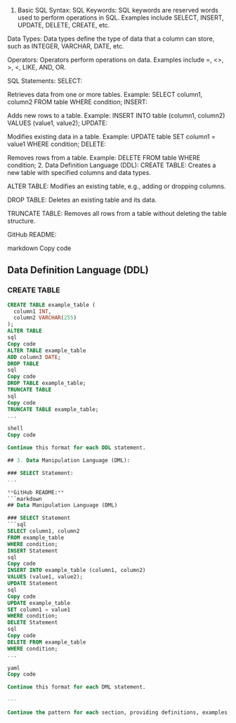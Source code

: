 1. Basic SQL Syntax:
SQL Keywords:
SQL keywords are reserved words used to perform operations in SQL. Examples include SELECT, INSERT, UPDATE, DELETE, CREATE, etc.

Data Types:
Data types define the type of data that a column can store, such as INTEGER, VARCHAR, DATE, etc.

Operators:
Operators perform operations on data. Examples include =, <>, >, <, LIKE, AND, OR.

SQL Statements:
SELECT:

Retrieves data from one or more tables.
Example: SELECT column1, column2 FROM table WHERE condition;
INSERT:

Adds new rows to a table.
Example: INSERT INTO table (column1, column2) VALUES (value1, value2);
UPDATE:

Modifies existing data in a table.
Example: UPDATE table SET column1 = value1 WHERE condition;
DELETE:

Removes rows from a table.
Example: DELETE FROM table WHERE condition;
2. Data Definition Language (DDL):
CREATE TABLE:
Creates a new table with specified columns and data types.

ALTER TABLE:
Modifies an existing table, e.g., adding or dropping columns.

DROP TABLE:
Deletes an existing table and its data.

TRUNCATE TABLE:
Removes all rows from a table without deleting the table structure.

GitHub README:

markdown
Copy code
## Data Definition Language (DDL)

### CREATE TABLE
```sql
CREATE TABLE example_table (
  column1 INT,
  column2 VARCHAR(255)
);
ALTER TABLE
sql
Copy code
ALTER TABLE example_table
ADD column3 DATE;
DROP TABLE
sql
Copy code
DROP TABLE example_table;
TRUNCATE TABLE
sql
Copy code
TRUNCATE TABLE example_table;
...

shell
Copy code

Continue this format for each DDL statement.

## 3. Data Manipulation Language (DML):

### SELECT Statement:
...

**GitHub README:**
```markdown
## Data Manipulation Language (DML)

### SELECT Statement
```sql
SELECT column1, column2
FROM example_table
WHERE condition;
INSERT Statement
sql
Copy code
INSERT INTO example_table (column1, column2)
VALUES (value1, value2);
UPDATE Statement
sql
Copy code
UPDATE example_table
SET column1 = value1
WHERE condition;
DELETE Statement
sql
Copy code
DELETE FROM example_table
WHERE condition;
...

yaml
Copy code

Continue this format for each DML statement.

---

Continue the pattern for each section, providing definitions, examples, and cre
